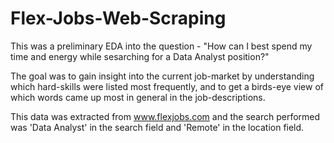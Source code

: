 # Flex-Jobs-Web-Scraping
This was a preliminary EDA into the question - "How can I best spend my time and energy while sesarching for a Data Analyst position?"

The goal was to gain insight into the current job-market by understanding which hard-skills were listed most frequently, and to get a birds-eye view of which words came up most in general in the job-descriptions. 

This data was extracted from www.flexjobs.com and the search performed was 'Data Analyst' in the search field and 'Remote' in the location field. 
